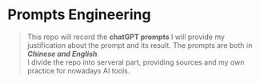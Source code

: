 # Prompts Engineering
> This repo will record the **chatGPT prompts** I will provide my justification about the prompt and its result. The prompts are both in ***Chinese and English***. <br>
> I divide the repo into serveral part, providing sources and my own practice for nowadays AI tools.

